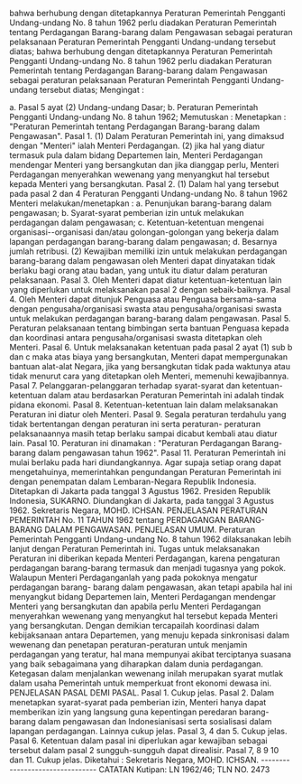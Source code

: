  bahwa berhubung dengan ditetapkannya Peraturan Pemerintah Pengganti Undang-undang No. 8 tahun 1962 perlu diadakan Peraturan Pemerintah tentang Perdagangan Barang-barang dalam Pengawasan sebagai peraturan pelaksanaan Peraturan Pemerintah Pengganti Undang-undang tersebut diatas; bahwa berhubung dengan ditetapkannya Peraturan Pemerintah Pengganti Undang-undang No. 8 tahun 1962 perlu diadakan Peraturan Pemerintah tentang Perdagangan Barang-barang dalam Pengawasan sebagai peraturan pelaksanaan Peraturan Pemerintah Pengganti Undang-undang tersebut diatas;
Mengingat :

a. Pasal 5 ayat (2) Undang-undang Dasar;
b. Peraturan Pemerintah Pengganti Undang-undang No. 8 tahun 1962; Memutuskan : Menetapkan : "Peraturan Pemerintah tentang Perdagangan Barang-barang dalam Pengawasan". Pasal 1. (1) Dalam Peraturan Pemerintah ini, yang dimaksud dengan "Menteri" ialah Menteri Perdagangan. (2) jika hal yang diatur termasuk pula dalam bidang Departemen lain, Menteri Perdagangan mendengar Menteri yang bersangkutan dan jika dianggap perlu, Menteri Perdagangan menyerahkan wewenang yang menyangkut hal tersebut kepada Menteri yang bersangkutan. Pasal 2. (1) Dalam hal yang tersebut pada pasal 2 dan 4 Peraturan Pengganti Undang-undang No. 8 tahun 1962 Menteri melakukan/menetapkan :
a. Penunjukan barang-barang dalam pengawasan;
b. Syarat-syarat pemberian izin untuk melakukan perdagangan dalam pengawasan;
c. Ketentuan-ketentuan mengenai organisasi--organisasi dan/atau golongan-golongan yang bekerja dalam lapangan perdagangan barang-barang dalam pengawasan;
d. Besarnya jumlah retribusi. (2) Kewajiban memiliki izin untuk melakukan perdagangan barang-barang dalam pengawasan oleh Menteri dapat dinyatakan tidak berlaku bagi orang atau badan, yang untuk itu diatur dalam peraturan pelaksanaan. Pasal 3. Oleh Menteri dapat diatur ketentuan-ketentuan lain yang diperlukan untuk melaksanakan pasal 2 dengan sebaik-baiknya. Pasal 4. Oleh Menteri dapat ditunjuk Penguasa atau Penguasa bersama-sama dengan pengusaha/organisasi swasta atau pengusaha/organisasi swasta untuk melakukan perdagangan barang-barang dalam pengawasan. Pasal 5. Peraturan pelaksanaan tentang bimbingan serta bantuan Penguasa kepada dan koordinasi antara pengusaha/organisasi swasta ditetapkan oleh Menteri. Pasal 6. Untuk melaksanakan ketentuan pada pasal 2 ayat (1) sub b dan c maka atas biaya yang bersangkutan, Menteri dapat mempergunakan bantuan alat-alat Negara, jika yang bersangkutan tidak pada waktunya atau tidak menurut cara yang ditetapkan oleh Menteri, memenuhi kewajibannya. Pasal 7. Pelanggaran-pelanggaran terhadap syarat-syarat dan ketentuan-ketentuan dalam atau berdasarkan Peraturan Pemerintah ini adalah tindak pidana ekonomi. Pasal 8. Ketentuan-ketentuan lain dalam melaksanakan Peraturan ini diatur oleh Menteri. Pasal 9. Segala peraturan terdahulu yang tidak bertentangan dengan peraturan ini serta peraturan- peraturan pelaksanaannya masih tetap berlaku sampai dicabut kembali atau diatur lain. Pasal 10. Peraturan ini dinamakan : "Peraturan Perdagangan Barang- barang dalam pengawasan tahun 1962". Pasal 11. Peraturan Pemerintah ini mulai berlaku pada hari diundangkannya. Agar supaja setiap orang dapat mengetahuinya, memerintahkan pengundangan Peraturan Pemerintah ini dengan penempatan dalam Lembaran-Negara Republik Indonesia. Ditetapkan di Jakarta pada tanggal 3 Agustus 1962. Presiden Republik Indonesia, SUKARNO. Diundangkan di Jakarta, pada tanggal 3 Agustus 1962. Sekretaris Negara, MOHD. ICHSAN. PENJELASAN PERATURAN PEMERINTAH No. 11 TAHUN 1962 tentang PERDAGANGAN BARANG-BARANG DALAM PENGAWASAN. PENJELASAN UMUM. Peraturan Pemerintah Pengganti Undang-undang No. 8 tahun 1962 dilaksanakan lebih lanjut dengan Peraturan Pemerintah ini. Tugas untuk melaksanakan Peraturan ini diberikan kepada Menteri Perdagangan, karena pengaturan perdagangan barang-barang termasuk dan menjadi tugasnya yang pokok. Walaupun Menteri Perdaganganlah yang pada pokoknya mengatur perdagangan barang- barang dalam pengawasan, akan tetapi apabila hal ini menyangkut bidang Departemen lain, Menteri Perdagangan mendengar Menteri yang bersangkutan dan apabila perlu Menteri Perdagangan menyerahkan wewenang yang menyangkut hal tersebut kepada Menteri yang bersangkutan. Dengan demikian tercapailah koordinasi dalam kebijaksanaan antara Departemen, yang menuju kepada sinkronisasi dalam wewenang dan penetapan peraturan-peraturan untuk menjamin perdagangan yang teratur, hal mana mempunyai akibat terciptanya suasana yang baik sebagaimana yang diharapkan dalam dunia perdagangan. Ketegasan dalam menjalankan wewenang inilah merupakan syarat mutlak dalam usaha Pemerintah untuk memperkuat front ekonomi dewasa ini. PENJELASAN PASAL DEMI PASAL. Pasal 1. Cukup jelas. Pasal 2. Dalam menetapkan syarat-syarat pada pemberian izin, Menteri hanya dapat memberikan izin yang langsung guna kepentingan peredaran barang-barang dalam pengawasan dan Indonesianisasi serta sosialisasi dalam lapangan perdagangan. Lainnya cukup jelas. Pasal 3, 4 dan 5. Cukup jelas. Pasal 6. Ketentuan dalam pasal ini diperlukan agar kewajiban sebagai tersebut dalam pasal 2 sungguh-sungguh dapat direalisir. Pasal 7, 8 9 10 dan 11. Cukup jelas. Diketahui : Sekretaris Negara, MOHD. ICHSAN. -------------------------------- CATATAN Kutipan: LN 1962/46; TLN NO. 2473